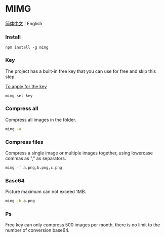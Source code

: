 # MIMG

[简体中文](https://github.com/jines-z/mimg) | English

### Install

```
npm install -g mimg
```

### Key

The project has a built-in free key that you can use for free and skip this step.

[To apply for the key](https://tinypng.com/developers)

```cmd
mimg set key
```

### Compress all

Compress all images in the folder.

```cmd
mimg -a
```

### Compress files

Compress a single image or multiple images together, using lowercase commas as "," as separators.

```cmd
mimg -f a.png,b.png,c.png
```

### Base64

Picture maximum can not exceed 1MB.

```cmd
mimg -b a.png
```

### Ps

Free key can only compress 500 images per month, there is no limit to the number of conversion base64.
